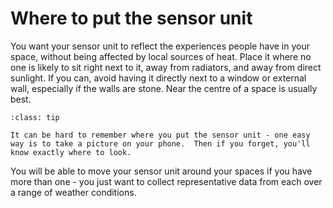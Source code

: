 # Where to put the sensor unit

You want your sensor unit to reflect the experiences people have in your space, without being affected by local sources of heat.  Place it where no one is likely to sit right next to it, away from radiators, and away from direct sunlight.  If you can, avoid having it directly next to a window or external wall, especially if the walls are stone.  Near the centre of a space is usually best.


```{admonition} Tip
:class: tip

It can be hard to remember where you put the sensor unit - one easy way is to take a picture on your phone.  Then if you forget, you'll know exactly where to look.

```

You will be able to move your sensor unit around your spaces if you have more than one - you just want to collect representative data from each over a range of weather conditions.

